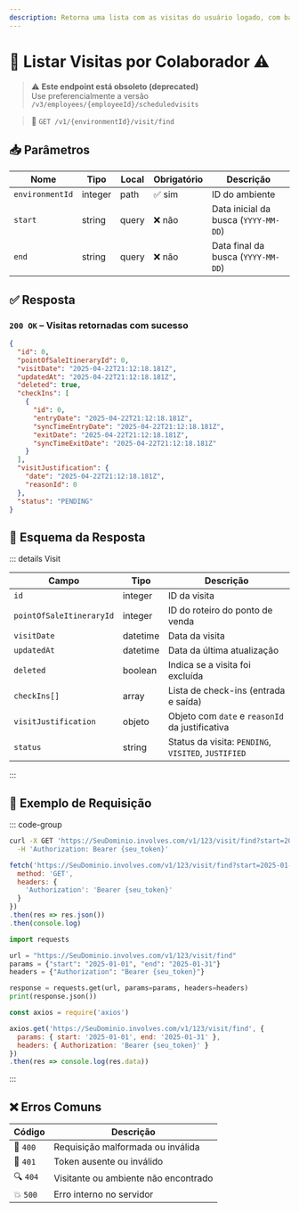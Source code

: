 ```yaml
---
description: Retorna uma lista com as visitas do usuário logado, com base no intervalo de datas informado.
---
```


# 👣 Listar Visitas por Colaborador ⚠️

> ⚠️ **Este endpoint está obsoleto (deprecated)**  
> Use preferencialmente a versão `/v3/employees/{employeeId}/scheduledvisits`

> 🔗 `GET /v1/{environmentId}/visit/find`


## 📥 Parâmetros

| Nome           | Tipo     | Local | Obrigatório | Descrição                                 |
|----------------|----------|-------|-------------|-------------------------------------------|
| `environmentId`| integer  | path  | ✅ sim       | ID do ambiente                            |
| `start`        | string   | query | ❌ não       | Data inicial da busca (`YYYY-MM-DD`)      |
| `end`          | string   | query | ❌ não       | Data final da busca (`YYYY-MM-DD`)        |


## ✅ Resposta

### `200 OK` – Visitas retornadas com sucesso

```json
{
  "id": 0,
  "pointOfSaleItineraryId": 0,
  "visitDate": "2025-04-22T21:12:18.181Z",
  "updatedAt": "2025-04-22T21:12:18.181Z",
  "deleted": true,
  "checkIns": [
    {
      "id": 0,
      "entryDate": "2025-04-22T21:12:18.181Z",
      "syncTimeEntryDate": "2025-04-22T21:12:18.181Z",
      "exitDate": "2025-04-22T21:12:18.181Z",
      "syncTimeExitDate": "2025-04-22T21:12:18.181Z"
    }
  ],
  "visitJustification": {
    "date": "2025-04-22T21:12:18.181Z",
    "reasonId": 0
  },
  "status": "PENDING"
}
```


## 🧬 Esquema da Resposta

::: details Visit

| Campo                   | Tipo      | Descrição                                                             |
|-------------------------|-----------|-----------------------------------------------------------------------|
| `id`                   | integer   | ID da visita                                                          |
| `pointOfSaleItineraryId`| integer   | ID do roteiro do ponto de venda                                       |
| `visitDate`            | datetime  | Data da visita                                                        |
| `updatedAt`            | datetime  | Data da última atualização                                            |
| `deleted`              | boolean   | Indica se a visita foi excluída                                       |
| `checkIns[]`           | array     | Lista de check-ins (entrada e saída)                                  |
| `visitJustification`   | objeto    | Objeto com `date` e `reasonId` da justificativa                       |
| `status`               | string    | Status da visita: `PENDING`, `VISITED`, `JUSTIFIED`                   |

:::


## 📘 Exemplo de Requisição

::: code-group

```bash [🟢 cURL]
curl -X GET 'https://SeuDominio.involves.com/v1/123/visit/find?start=2025-01-01&end=2025-01-31' \
  -H 'Authorization: Bearer {seu_token}'
```

```js [🟡 JavaScript]
fetch('https://SeuDominio.involves.com/v1/123/visit/find?start=2025-01-01&end=2025-01-31', {
  method: 'GET',
  headers: {
    'Authorization': 'Bearer {seu_token}'
  }
})
.then(res => res.json())
.then(console.log)
```

```python [🔵 Python]
import requests

url = "https://SeuDominio.involves.com/v1/123/visit/find"
params = {"start": "2025-01-01", "end": "2025-01-31"}
headers = {"Authorization": "Bearer {seu_token}"}

response = requests.get(url, params=params, headers=headers)
print(response.json())
```

```js [🟣 Node.js]
const axios = require('axios')

axios.get('https://SeuDominio.involves.com/v1/123/visit/find', {
  params: { start: '2025-01-01', end: '2025-01-31' },
  headers: { Authorization: 'Bearer {seu_token}' }
})
.then(res => console.log(res.data))
```

:::


## ❌ Erros Comuns

| Código | Descrição                                  |
|--------|----------------------------------------------|
| 🔴 `400` | Requisição malformada ou inválida          |
| 🔐 `401` | Token ausente ou inválido                  |
| 🔍 `404` | Visitante ou ambiente não encontrado       |
| 💥 `500` | Erro interno no servidor                   |
